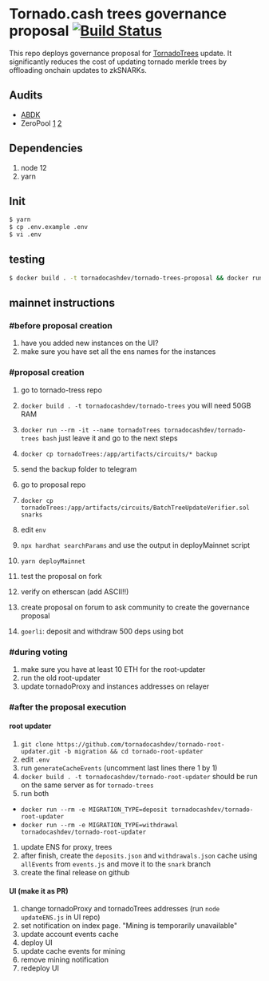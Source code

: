 # Tornado.cash trees governance proposal [![Build Status](https://github.com/tornadocash/tornado-trees-proposal/workflows/build/badge.svg)](https://github.com/tornadocash/tornado-trees-proposal/actions)

This repo deploys governance proposal for [TornadoTrees](https://github.com/tornadocashdev/tornado-trees) update. It significantly reduces the cost of updating tornado merkle trees by offloading onchain updates to zkSNARKs.

## Audits

- [ABDK](https://tornadoeth.cash/audits/ABDK_proposal_audit.pdf)
- ZeroPool [1](https://tornadoeth.cash/audits/ZeroPool_tornado_proxy_audit.pdf) [2](https://tornadoeth.cash/audits/ZeroPool_tornado_trees_audit.pdf)

## Dependencies

1. node 12
2. yarn

## Init

```bash
$ yarn
$ cp .env.example .env
$ vi .env
```

## testing

```bash
$ docker build . -t tornadocashdev/tornado-trees-proposal && docker run -v `pwd`/proofsCache:/app/proofsCache tornadocashdev/tornado-trees-proposal
```

## mainnet instructions

### #before proposal creation

1. have you added new instances on the UI?
2. make sure you have set all the ens names for the instances

### #proposal creation

1. go to tornado-tress repo
1. `docker build . -t tornadocashdev/tornado-trees` you will need 50GB RAM
1. `docker run --rm -it --name tornadoTrees tornadocashdev/tornado-trees bash` just leave it and go to the next steps
1. `docker cp tornadoTrees:/app/artifacts/circuits/* backup`
1. send the backup folder to telegram

1. go to proposal repo
1. `docker cp tornadoTrees:/app/artifacts/circuits/BatchTreeUpdateVerifier.sol snarks`
1. edit `env`
1. `npx hardhat searchParams` and use the output in deployMainnet script
1. `yarn deployMainnet`
1. test the proposal on fork
1. verify on etherscan (add ASCII!!)
1. create proposal on forum to ask community to create the governance proposal
1. `goerli`: deposit and withdraw 500 deps using bot

### #during voting

1. make sure you have at least 10 ETH for the root-updater
1. run the old root-updater
1. update tornadoProxy and instances addresses on relayer

### #after the proposal execution

#### root updater

1. `git clone https://github.com/tornadocashdev/tornado-root-updater.git -b migration && cd tornado-root-updater`
1. edit `.env`
1. run `generateCacheEvents` (uncomment last lines there 1 by 1)
1. `docker build . -t tornadocashdev/tornado-root-updater` should be run on the same server as for `tornado-trees`
1. run both

- `docker run --rm -e MIGRATION_TYPE=deposit tornadocashdev/tornado-root-updater`
- `docker run --rm -e MIGRATION_TYPE=withdrawal tornadocashdev/tornado-root-updater`

1. update ENS for proxy, trees
2. after finish, create the `deposits.json` and `withdrawals.json` cache using `allEvents` from `events.js` and move it to the `snark` branch
3. create the final release on github

#### UI (make it as PR)

1. change tornadoProxy and tornadoTrees addresses (run `node updateENS.js` in UI repo)
2. set notification on index page. "Mining is temporarily unavailable"
4. update account events cache
5. deploy UI
6. update cache events for mining
7. remove mining notification
8. redeploy UI
